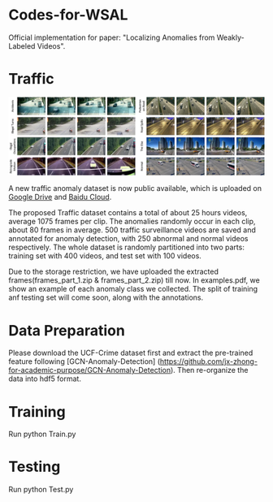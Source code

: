 # Codes-for-WSAL
Official implementation for paper: "Localizing Anomalies from Weakly-Labeled Videos".

# Traffic 
![image](./traffic_examples.png)

A new traffic anomaly dataset is now public available, which is uploaded on [Google Drive](https://drive.google.com/open?id=1cofMJGglil4vddrq_unuy7EEhthMYtuq) and [Baidu Cloud]().

The proposed Traffic dataset contains a total of about 25 hours videos, average 1075 frames per clip. The anomalies randomly occur in each clip, about 80 frames in average. 500 traffic surveillance videos are saved and annotated for anomaly detection, with 250 abnormal and normal videos respectively. The whole dataset is randomly partitioned into two parts: training set with 400 videos, and test set with 100 videos.

Due to the storage restriction, we have uploaded the extracted frames(frames_part_1.zip & frames_part_2.zip) till now. In examples.pdf, we show an example of each anomaly class we collected. The split of training anf testing set will come soon, along with the annotations.

# Data Preparation 
Please download the UCF-Crime dataset first and extract the pre-trained feature following [GCN-Anomaly-Detection] (https://github.com/jx-zhong-for-academic-purpose/GCN-Anomaly-Detection). Then re-organize the data into hdf5 format.

# Training
Run python Train.py

# Testing
Run python Test.py
